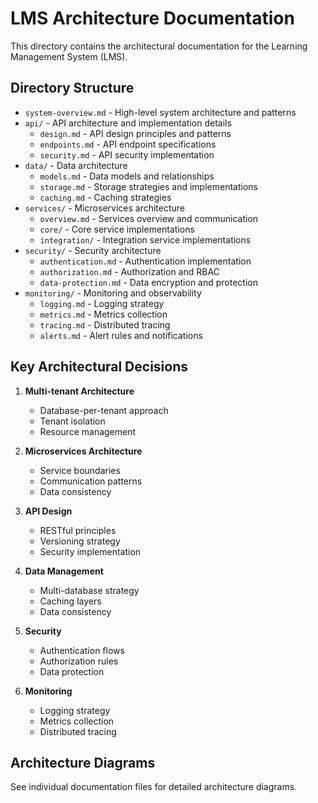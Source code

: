 # LMS Architecture Documentation

This directory contains the architectural documentation for the Learning Management System (LMS).

## Directory Structure

- `system-overview.md` - High-level system architecture and patterns
- `api/` - API architecture and implementation details
  - `design.md` - API design principles and patterns
  - `endpoints.md` - API endpoint specifications
  - `security.md` - API security implementation
- `data/` - Data architecture
  - `models.md` - Data models and relationships
  - `storage.md` - Storage strategies and implementations
  - `caching.md` - Caching strategies
- `services/` - Microservices architecture
  - `overview.md` - Services overview and communication
  - `core/` - Core service implementations
  - `integration/` - Integration service implementations
- `security/` - Security architecture
  - `authentication.md` - Authentication implementation
  - `authorization.md` - Authorization and RBAC
  - `data-protection.md` - Data encryption and protection
- `monitoring/` - Monitoring and observability
  - `logging.md` - Logging strategy
  - `metrics.md` - Metrics collection
  - `tracing.md` - Distributed tracing
  - `alerts.md` - Alert rules and notifications

## Key Architectural Decisions

1. **Multi-tenant Architecture**
   - Database-per-tenant approach
   - Tenant isolation
   - Resource management

2. **Microservices Architecture**
   - Service boundaries
   - Communication patterns
   - Data consistency

3. **API Design**
   - RESTful principles
   - Versioning strategy
   - Security implementation

4. **Data Management**
   - Multi-database strategy
   - Caching layers
   - Data consistency

5. **Security**
   - Authentication flows
   - Authorization rules
   - Data protection

6. **Monitoring**
   - Logging strategy
   - Metrics collection
   - Distributed tracing

## Architecture Diagrams

See individual documentation files for detailed architecture diagrams. 